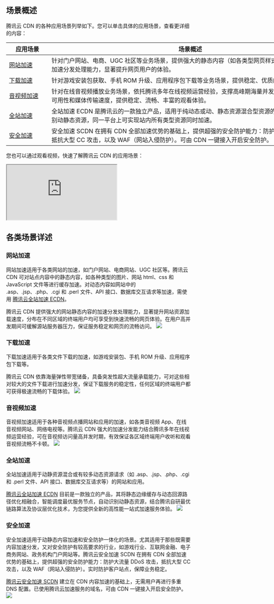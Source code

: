 ## 场景概述
腾讯云 CDN 的各种应用场景列举如下。您可以单击具体的应用场景，查看更详细的内容：


<table  style="width:890">
<thead>
	<tr>
		<th scope="col" style="width: 100px;"> 应用场景</th>
		<th scope="col">场景概述</th>
	</tr>
</thead>
<tbody>
	<tr>
	<td><a href = "#m1">网站加速</a></td>
		<td >针对门户网站、电商、UGC 社区等业务场景，提供强大的静态内容（如各类型网页样式、图片、小文件）加速分发处理能力，显著提升网页用户的体验。 </td>
	</tr>
	<tr>
		<td><a href = "#m2">下载加速</a></td>
		<td >针对游戏安装包获取、手机 ROM 升级、应用程序包下载等业务场景，提供稳定、优质的下载加速。 </td>
	</tr>
	<tr>
		<td><a href = "#m3">音视频加速</a></td>
		<td>针对在线音视频播放业务场景，依托腾讯多年在线视频运营经验，支撑高峰期海量并发，有效保证服务的高可用性和媒体传输速度，提供稳定、流畅、丰富的观看体验。 </td>
	</tr>
	<tr>
		<td><a href = "#m4">全站加速</a></td>
		<td >全站加速 ECDN 是腾讯云的一款独立产品，适用于纯动态或动、静态资源混合型资源的一站式加速，自动识别动静态资源，同一平台上可实现站内所有类型资源同时加速。 </td>
	</tr>
	<tr>
		<td><a href = "#m5">安全加速</a></td>
		<td >安全加速 SCDN 在拥有 CDN 全部加速优势的基础上，提供超强的安全防护能力：防护大流量 DDoS 攻击，抵抗大型 CC 攻击，以及 WAF（网站入侵防护）。可由 CDN 一键接入开启安全防护。</td>
	</tr>
</tbody>
</table>

您也可以通过观看视频，快速了解腾讯云 CDN 的应用场景：
<div class="doc-video-mod"><iframe src="https://cloud.tencent.com/edu/learning/quick-play/1657-11829?ADTAG=gw.doc.media&notip=1"></iframe></div>

## 各类场景详述
<span ID = "m1"></span>
### 网站加速
网站加速适用于各类网站的加速，如门户网站、电商网站、UGC 社区等。腾讯云 CDN 可对站点内容中的静态内容，如各种类型的图片、网站 html、css 和 JavaScript 文件等进行缓存加速。对动态内容如网站中的 .asp、.jsp、.php、.cgi 和 .perl 文件、API 接口、数据库交互请求等加速，需使用 [腾讯云全站加速 ECDN](https://cloud.tencent.com/product/ecdn)。

腾讯云 CDN 提供强大的网站静态内容的加速分发处理能力，显著提升网站资源加载速度，分布在不同区域的终端用户均可享受到快速流畅的网页体验。在用户高并发期间可缓解源站服务器压力，保证服务稳定和网页的流畅访问。
![](https://main.qcloudimg.com/raw/929a2d25764101248b707bc21b4edc45.png)


<span ID = "m2"></span>
### 下载加速
下载加速适用于各类文件下载的加速，如游戏安装包、手机 ROM 升级、应用程序包下载等。

腾讯云 CDN 依靠海量弹性带宽储备，具备突发性超大流量承载能力，可对这些相对较大的文件下载进行加速分发，保证下载服务的稳定性，任何区域的终端用户都可获得极速流畅的下载体验。
![](https://main.qcloudimg.com/raw/60cd68be423a602575f3db307f52ff2b.png)


<span ID = "m3"></span>
### 音视频加速
音视频加速适用于各种音视频点播网站和应用的加速，如各类音视频 App、在线音视频网站、网络电视等。腾讯云 CDN 强大的加速分发能力结合腾讯多年在线视频运营经验，可在音视频访问量高并发时期，有效保证各区域终端用户收听和观看音视频流畅不卡顿。
![](https://main.qcloudimg.com/raw/746e26fc0b10750ecdd77614a9e3d2cb.png)


<span ID = "m4"></span>
### 全站加速
全站加速适用于动静资源混合或有较多动态资源请求（如 .asp、.jsp、.php、.cgi 和 .perl 文件、API 接口、数据库交互请求等）的网站和应用。

[腾讯云全站加速 ECDN](https://cloud.tencent.com/product/ecdn) 目前是一款独立的产品，其将静态边缘缓存与动态回源路径优化相融合，智能调度最优服务节点，自动识别动静态资源，结合腾讯自研最优链路算法及协议层优化技术，为您提供全新的高性能一站式加速服务体验。
![](https://main.qcloudimg.com/raw/74da98d37b5fdd0d044ea03df32456b6.png)


<span ID = "m5"></span>
### 安全加速
安全加速适用于动静态内容加速和安全防护一体化的场景。尤其适用于那些既需要内容加速分发，又对安全防护有较高要求的行业，如游戏行业、互联网金融、电子商务网站、政务机构门户网站等。腾讯云安全加速 SCDN 在拥有 CDN 全部加速优势的基础上，提供超强的安全防护能力：防护大流量 DDoS 攻击，抵抗大型 CC 攻击，以及 WAF（网站入侵防护）。实时防护客户站点，保障业务稳定。

[腾讯云安全加速 SCDN](https://cloud.tencent.com/product/scdn) 建立在 CDN 内容加速的基础上，无需用户再进行多重 DNS 配置。已使用腾讯云加速服务的域名，可由 CDN 一键接入开启安全防护。
![](https://main.qcloudimg.com/raw/d01ad2164002aedf436f251de5770836.png)



